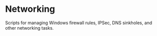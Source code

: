 # Networking
Scripts for managing Windows firewall rules, IPSec, DNS sinkholes, and other networking tasks.
